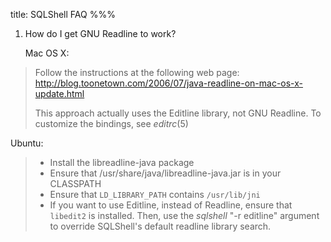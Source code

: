 title: SQLShell FAQ
%%%

1. How do I get GNU Readline to work?

   Mac OS X:

> Follow the instructions at the following web page:
> http://blog.toonetown.com/2006/07/java-readline-on-mac-os-x-update.html
>
> This approach actually uses the Editline library, not GNU Readline.
> To customize the bindings, see *editrc*(5)

   Ubuntu:

> - Install the libreadline-java package
> - Ensure that /usr/share/java/libreadline-java.jar is in your CLASSPATH
> - Ensure that `LD_LIBRARY_PATH` contains `/usr/lib/jni`
> - If you want to use Editline, instead of Readline, ensure that `libedit2`
>   is installed. Then, use the *sqlshell* "-r editline" argument to
>   override SQLShell's default readline library search.
